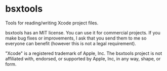bsxtools
========

Tools for reading/writing Xcode project files.

bsxtools has an MIT license. You can use it for commercial projects. If you make bug fixes or improvements, I ask that
you send them to me so everyone can benefit (however this is not a legal requirement).

"Xcode" is a registered trademark of Apple, Inc. The bsxtools project is not affiliated with,
endorsed, or supported by Apple, Inc, in any way, shape, or form.
